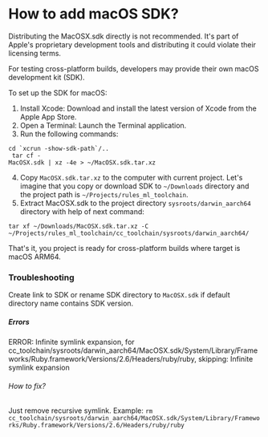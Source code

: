 # How to add macOS SDK?

Distributing the MacOSX.sdk directly is not recommended. 
It's part of Apple's proprietary development tools and distributing 
it could violate their licensing terms.

For testing cross-platform builds, developers may provide their own macOS development kit (SDK).

To set up the SDK for macOS:
1. Install Xcode: Download and install the latest version of Xcode from the Apple App Store.
2. Open a Terminal: Launch the Terminal application.
3. Run the following commands:

<code>cd &#96;xcrun -show-sdk-path&#96;/..</code>
<br />
<code>
    tar cf - MacOSX.sdk | xz -4e > ~/MacOSX.sdk.tar.xz
</code>
<br />

4. Copy `MacOSX.sdk.tar.xz` to the computer with current project. 
Let's imagine that you copy or download SDK to `~/Downloads` directory and the project path is 
`~/Projects/rules_ml_toolchain`. 
5. Extract MacOSX.sdk to the project directory `sysroots/darwin_aarch64` directory with help of next command:

`tar xf ~/Downloads/MacOSX.sdk.tar.xz -C ~/Projects/rules_ml_toolchain/cc_toolchain/sysroots/darwin_aarch64/`

That's it, you project is ready for cross-platform builds where target is macOS ARM64.

### Troubleshooting

Create link to SDK or rename SDK directory to `MacOSX.sdk` if default directory name contains SDK version.

##### Errors
ERROR: Infinite symlink expansion, for cc_toolchain/sysroots/darwin_aarch64/MacOSX.sdk/System/Library/Frameworks/Ruby.framework/Versions/2.6/Headers/ruby/ruby, skipping: Infinite symlink expansion
###### How to fix?
Just remove recursive symlink. Example: 
`rm cc_toolchain/sysroots/darwin_aarch64/MacOSX.sdk/System/Library/Frameworks/Ruby.framework/Versions/2.6/Headers/ruby/ruby`
